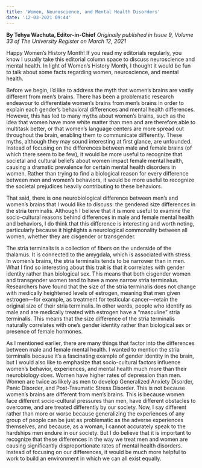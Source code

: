 ```yaml
---
title: 'Women, Neuroscience, and Mental Health Disorders'
date: '12-03-2021 09:44'
---
```


**By Tehya Wachuta, Editor-in-Chief** _Originally published in Issue 9, Volume 33 of The University Register on March 12, 2021_

Happy Women’s History Month! If you read my editorials regularly, you know I usually take this editorial column space to discuss neuroscience and mental health. In light of Women’s History Month, I thought it would be fun to talk about some facts regarding women, neuroscience, and mental health.

Before we begin, I’d like to address the myth that women’s brains are vastly different from men’s brains. There has been a problematic research endeavour to differentiate women’s brains from men’s brains in order to explain each gender’s behavioral differences and mental health differences. However, this has led to many myths about women’s brains, such as the idea that women have more white matter than men and are therefore able to multitask better, or that women’s language centers are more spread out throughout the brain, enabling them to communicate differently. These myths, although they may sound interesting at first glance, are unfounded. Instead of focusing on the differences between male and female brains (of which there seem to be few), it would be more useful to recognize that societal and cultural beliefs about women impact female mental health, causing a dramatic prevalence for certain mental health disorders in women. Rather than trying to find a biological reason for every difference between men and women’s behaviors, it would be more useful to recognize the societal prejudices heavily contributing to these behaviors.

That said, there is one neurobiological difference between men’s and women’s brains that I would like to discuss: the gendered size differences in the stria terminalis. Although I believe that it is more useful to examine the socio-cultural reasons behind differences in male and female mental health and behaviors, I do think that this difference is interesting and worth noting, particularly because it highlights a neurological commonality between all women, whether they are cisgender or transgender.

The stria terminalis is a collection of fibers on the underside of the thalamus. It is connected to the amygdala, which is associated with stress. In women’s brains, the stria terminalis tends to be narrower than in men. What I find so interesting about this trait is that it correlates with gender identity rather than biological sex. This means that both cisgender women and transgender women tend to have a more narrow stria terminalus. Researchers have found that the size of the stria terminalis does not change with medically heightened levels of estrogen, meaning that men given estrogen—for example, as treatment for testicular cancer—retain the original size of their stria terminalis. In other words, people who identify as male and are medically treated with estrogen have a “masculine” stria terminalis. This means that the size difference of the stria terminalis naturally correlates with one’s gender identity rather than biological sex or presence of female hormones.

As I mentioned earlier, there are many things that factor into the differences between male and female mental health. I wanted to mention the stria terminalis because it’s a fascinating example of gender identity in the brain, but I would also like to emphasize that socio-cultural factors influence women’s behavior, experiences, and mental health much more than their neurobiology does. Women have higher rates of depression than men. Women are twice as likely as men to develop Generalized Anxiety Disorder, Panic Disorder, and Post-Traumatic Stress Disorder. This is not because women’s brains are different from men’s brains. This is because women face different socio-cultural pressures than men, have different obstacles to overcome, and are treated differently by our society. Now, I say different rather than more or worse because generalizing the experiences of any group of people can be just as problematic as the adverse experiences themselves, and because, as a woman, I cannot accurately speak to the hardships men endure in our society. But I do believe that it is important to recognize that these differences in the way we treat men and women are causing significantly disproportionate rates of mental health disorders. Instead of focusing on our differences, it would be much more helpful to work to build an environment in which we can all exist equally.
